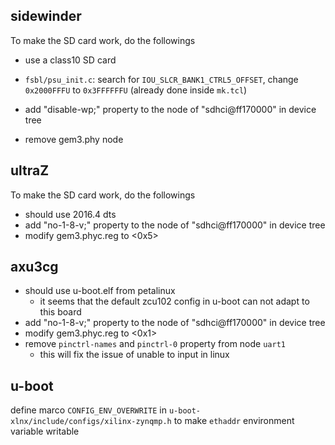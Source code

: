 
## sidewinder

To make the SD card work, do the followings
* use a class10 SD card
* `fsbl/psu_init.c`: search for `IOU_SLCR_BANK1_CTRL5_OFFSET`, change `0x2000FFFU` to `0x3FFFFFFU` (already done inside `mk.tcl`)
* add "disable-wp;" property to the node of "sdhci@ff170000" in device tree

* remove gem3.phy node

## ultraZ

To make the SD card work, do the followings
* should use 2016.4 dts
* add "no-1-8-v;" property to the node of "sdhci@ff170000" in device tree
* modify gem3.phyc.reg to <0x5>

## axu3cg

* should use u-boot.elf from petalinux
  * it seems that the default zcu102 config in u-boot can not adapt to this board
* add "no-1-8-v;" property to the node of "sdhci@ff170000" in device tree
* modify gem3.phyc.reg to <0x1>
* remove `pinctrl-names` and `pinctrl-0` property from node `uart1`
  * this will fix the issue of unable to input in linux

## u-boot

define marco `CONFIG_ENV_OVERWRITE` in `u-boot-xlnx/include/configs/xilinx-zynqmp.h` to make `ethaddr` environment variable writable

